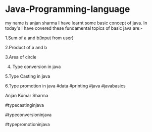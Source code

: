 # Java-Programming-language
my name is anjan sharma
I have learnt some basic concept of java. In today's I have covered these fundamental topics of basic java are:-

1.Sum of a and b(input from user)

2.Product of a and b

3.Area of circle

4. Type conversion in java

5.Type Casting in java

6.Type promotion in java #data #printing #java #javabasics

Anjan Kumar Sharma

#typecastinginjava

#typeconversioninjava

#typepromotioninjava
